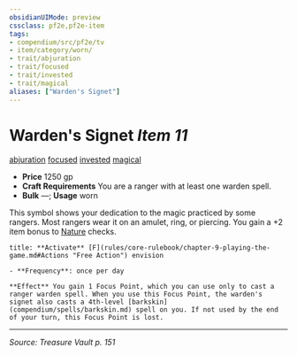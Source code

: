 ```yaml
---
obsidianUIMode: preview
cssclass: pf2e,pf2e-item
tags:
- compendium/src/pf2e/tv
- item/category/worn/
- trait/abjuration
- trait/focused
- trait/invested
- trait/magical
aliases: ["Warden's Signet"]
---
```

# Warden's Signet *Item 11*  
[abjuration](abjuration.md "Abjuration School Trait")  [focused](focused.md "Focused Item Trait")  [invested](invested.md "Invested Item Trait")  [magical](magical.md "Magical Item Trait")  

- **Price** 1250 gp
- **Craft Requirements** You are a ranger with at least one warden spell.
- **Bulk** —; **Usage** worn

This symbol shows your dedication to the magic practiced by some rangers. Most rangers wear it on an amulet, ring, or piercing. You gain a +2 item bonus to [Nature](skills.md#Nature) checks.

```ad-embed-ability
title: **Activate** [F](rules/core-rulebook/chapter-9-playing-the-game.md#Actions "Free Action") envision

- **Frequency**: once per day

**Effect** You gain 1 Focus Point, which you can use only to cast a ranger warden spell. When you use this Focus Point, the warden's signet also casts a 4th-level [barkskin](compendium/spells/barkskin.md) spell on you. If not used by the end of your turn, this Focus Point is lost.
```


---
*Source: Treasure Vault p. 151*